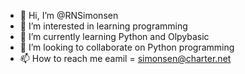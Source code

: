 - 👋 Hi, I’m @RNSimonsen
- 👀 I’m interested in learning programming
- 🌱 I’m currently learning Python and Olpybasic
- 💞️ I’m looking to collaborate on Python programming
- 📫 How to reach me eamil = simonsen@charter.net
<!---
RNSimonsen/RNSimonsen is a ✨ special ✨ repository because its `README.md` (this file) appears on your GitHub profile.
You can click the Preview link to take a look at your changes.
--->
